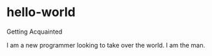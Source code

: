 # hello-world
Getting Acquainted

I am a new programmer looking to take over the world. I am the man. 
